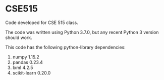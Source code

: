 # CSE515
Code developed for CSE 515 class.

The code was written using Python 3.7.0, but any recent Python 3 version should work.

This code has the following python-library dependencies:
  1. numpy 1.15.2
  2. pandas 0.23.4
  3. lxml 4.2.5
  4. scikit-learn 0.20.0
